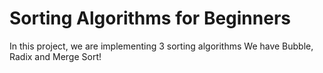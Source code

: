 # Sorting Algorithms for Beginners
In this project, we are implementing 3 sorting algorithms
We have Bubble, Radix and Merge Sort!
